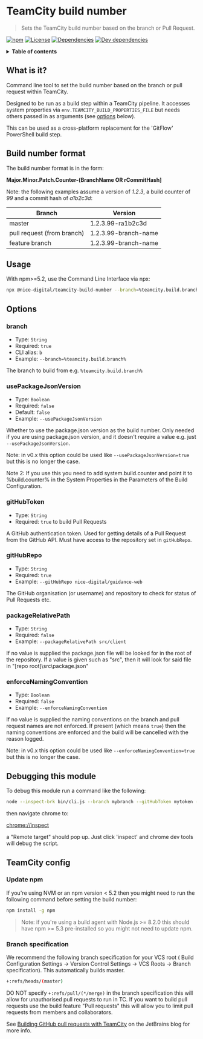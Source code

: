 # TeamCity build number

> Sets the TeamCity build number based on the branch or Pull Request.

[![npm](https://img.shields.io/npm/v/@nice-digital/teamcity-build-number.svg)](https://www.npmjs.com/package/@nice-digital/teamcity-build-number)
[![License](https://img.shields.io/github/license/nice-digital/teamcity-build-number.svg)](https://github.com/nice-digitalteamcity-build-number/blob/master/LICENSE)
[![Dependencies](https://img.shields.io/david/nice-digital/teamcity-build-number.svg)](https://david-dm.org/nice-digital/teamcity-build-number)
[![Dev dependencies](https://img.shields.io/david/dev/nice-digital/teamcity-build-number.svg)](https://david-dm.org/nice-digital/teamcity-build-number?type=dev)

<details>
<summary><strong>Table of contents</strong></summary>

- [TeamCity build number](#teamcity-build-number)
	- [What is it?](#what-is-it)
	- [Build number format](#build-number-format)
	- [Usage](#usage)
	- [Options](#options)
		- [branch](#branch)
		- [usePackageJsonVersion](#usepackagejsonversion)
		- [gitHubToken](#githubtoken)
		- [gitHubRepo](#githubrepo)
		- [packageRelativePath](#packagerelativepath)
		- [enforceNamingConvention](#enforcenamingconvention)
	- [Debugging this module](#debugging-this-module)
	- [TeamCity config](#teamcity-config)
		- [Update npm](#update-npm)
		- [Branch specification](#branch-specification)
</details>


## What is it?

Command line tool to set the build number based on the branch or pull request within TeamCity.

Designed to be run as a build step within a TeamCity pipeline. It accesses system properties via `env.TEAMCITY_BUILD_PROPERTIES_FILE` but needs others passed in as arguments (see [options](#options) below).

This can be used as a cross-platform replacement for the 'GitFlow' PowerShell build step.

## Build number format

The build number format is in the form:

**Major.Minor.Patch.Counter-(BranchName OR rCommitHash]**

Note: the following examples assume a version of *1.2.3*, a build counter of *99* and a commit hash of *a1b2c3d*:

| Branch                     | Version              |
| -------------------------- | -------------------- |
| master                     | 1.2.3.99-ra1b2c3d    |
| pull request (from branch) | 1.2.3.99-branch-name |
| feature branch             | 1.2.3.99-branch-name |

## Usage

With npm>=5.2, use the Command Line Interface via npx:

```sh
npx @nice-digital/teamcity-build-number --branch=%teamcity.build.branch% --usePackageJsonVersion --gitHubToken=%GITHUB_TOKEN% --gitHubRepo=%system.GitHubOwnerRepo%
```

## Options

### branch

- Type: `String`
- Required: `true`
- CLI alias: `b`
- Example: `--branch=%teamcity.build.branch%`

The branch to build from e.g. `%teamcity.build.branch%`

### usePackageJsonVersion

- Type: `Boolean`
- Required: `false`
- Default: `false`
- Example: `--usePackageJsonVersion`

Whether to use the package.json version as the build number. Only needed if you are using package.json version, and it doesn't require a value e.g. just `--usePackageJsonVersion`.

Note: in v0.x this option could be used like `--usePackageJsonVersion=true` but this is no longer the case.

Note 2: If you use this you need to add system.build.counter and point it to %build.counter% in the System Properties in the Parameters of the Build Configuration.

### gitHubToken

- Type: `String`
- Required: `true` to build Pull Requests

A GitHub authentication token. Used for getting details of a Pull Request from the GitHub API. Must have access to the repository set in `gitHubRepo`.

### gitHubRepo

- Type: `String`
- Required: `true`
- Example: `--gitHubRepo nice-digital/guidance-web`

The GitHub organisation (or username) and repository to check for status of Pull Requests etc.

### packageRelativePath

- Type: `String`
- Required: `false`
- Example: `--packageRelativePath src/client`

If no value is supplied the package.json file will be looked for in the root of the repository. 
If a value is given such as "src", then it will look for said file in "[repo root]\src\package.json"

### enforceNamingConvention

- Type: `Boolean`
- Required: `false`
- Example: `--enforceNamingConvention`

If no value is supplied the naming conventions on the branch and pull request names are not enforced. 
If present (which means `true`) then the naming conventions are enforced and the build will be cancelled with the reason logged.

Note: in v0.x this option could be used like `--enforceNamingConvention=true` but this is no longer the case.

## Debugging this module

To debug this module run a command like the following:

```sh
node --inspect-brk bin/cli.js --branch mybranch --gitHubToken mytoken --gitHubRepo myrepo --usePackageJsonVersion
```

then navigate chrome to:

[chrome://inspect](chrome://inspect)

a "Remote target" should pop up. Just click 'inspect' and chrome dev tools will debug the script.

## TeamCity config

### Update npm

If you're using NVM or an npm version < 5.2 then you might need to run the following command before setting the build number:

```sh
npm install -g npm
```

> Note: if you're using a build agent with Node.js >= 8.2.0 this should have npm >= 5.3 pre-installed so you might not need to update npm.

### Branch specification

We recommend the following branch specification for your VCS root (
 Build Configuration Settings -> Version Control Settings -> VCS Roots -> Branch specification). This automatically builds master.

```sh
+:refs/heads/(master)
```

DO NOT specify `+:refs/pull/(*/merge)` in the branch specification this will allow for unauthorised pull requests to run in TC. If you want to build pull requests use the build feature "Pull requests" this will allow you to limit pull requests from members and collaborators.

See [Building GitHub pull requests with TeamCity](https://blog.jetbrains.com/teamcity/2019/08/building-github-pull-requests-with-teamcity/) on the JetBrains blog for more info.
